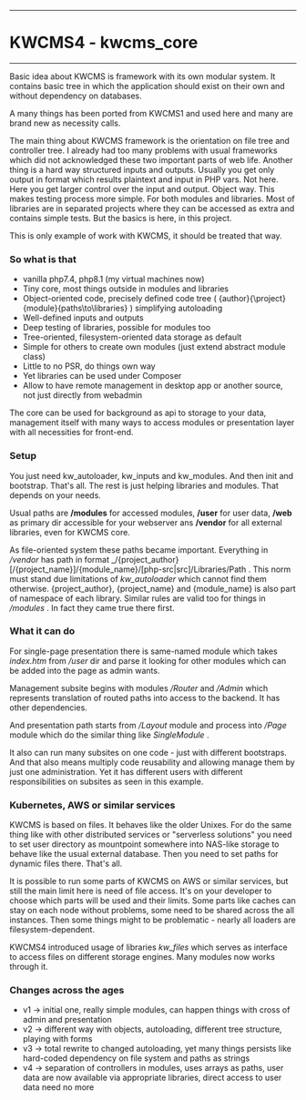 -----------

# KWCMS4 - kwcms_core

------------

Basic idea about KWCMS is framework with its own modular system. It contains basic tree in
which the application should exist on their own and without dependency on databases.

A many things has been ported from KWCMS1 and used here and many are brand new as necessity
calls.

The main thing about KWCMS framework is the orientation on file tree and controller tree.
I already had too many problems with usual frameworks which did not acknowledged these two
important parts of web life. Another thing is a hard way structured inputs and outputs.
Usually you get only output in format which results plaintext and input in PHP vars. Not here.
Here you get larger control over the input and output. Object way. This makes testing process
more simple. For both modules and libraries. Most of libraries are in separated projects where
they can be accessed as extra and contains simple tests. But the basics is here, in this project.

This is only example of work with KWCMS, it should be treated that way.

### So what is that

* vanilla php7.4, php8.1 (my virtual machines now)
* Tiny core, most things outside in modules and libraries
* Object-oriented code, precisely defined code tree ( \{author}{\project}\{module}\{paths\to\libraries} )
  simplifying autoloading
* Well-defined inputs and outputs
* Deep testing of libraries, possible for modules too
* Tree-oriented, filesystem-oriented data storage as default
* Simple for others to create own modules (just extend abstract module class)
* Little to no PSR, do things own way
* Yet libraries can be used under Composer
* Allow to have remote management in desktop app or another source, not just directly from webadmin

The core can be used for background as api to storage to your data, management itself with many ways
to access modules or presentation layer with all necessities for front-end.

### Setup

You just need kw_autoloader, kw_inputs and kw_modules. And then init and bootstrap. That's all. The
rest is just helping libraries and modules. That depends on your needs. 

Usual paths are __/modules__ for accessed modules, __/user__ for user data, __/web__ as primary dir
accessible for your webserver ans __/vendor__ for all external libraries, even for KWCMS core.

As file-oriented system these paths became important. Everything in _/vendor_ has path in format
_/{project_author}[/{project_name}]/{module_name}/[php-src|src]/Libraries/Path . This norm must
stand due limitations of _kw_autoloader_ which cannot find them otherwise. {project_author},
{project_name} and {module_name} is also part of namespace of each library. Similar rules are valid
too for things in _/modules_ . In fact they came true there first.

### What it can do

For single-page presentation there is same-named module which takes _index.htm_ from _/user_ dir
and parse it looking for other modules which can be added into the page as admin wants.

Management subsite begins with modules _/Router_ and _/Admin_ which represents translation of routed
paths into access to the backend. It has other dependencies.

And presentation path starts from _/Layout_ module and process into _/Page_ module which do the
similar thing like _SingleModule_ .

It also can run many subsites on one code - just with different bootstraps. And that also means
multiply code reusability and allowing manage them by just one administration. Yet it has different
users with different responsibilities on subsites as seen in this example.

### Kubernetes, AWS or similar services

KWCMS is based on files. It behaves like the older Unixes. For do the same thing like with other
distributed services or "serverless solutions" you need to set user directory as mountpoint somewhere
into NAS-like storage to behave like the usual external database. Then you need to set paths for
dynamic files there. That's all.

It is possible to run some parts of KWCMS on AWS or similar services, but still the main limit
here is need of file access. It's on your developer to choose which parts will be used and their
limits. Some parts like caches can stay on each node without problems, some need to be shared
across the all instances. Then some things might to be problematic - nearly all loaders are
filesystem-dependent.

KWCMS4 introduced usage of libraries *kw_files* which serves as interface to access files on
different storage engines. Many modules now works through it.

### Changes across the ages

- v1 -> initial one, really simple modules, can happen things with cross of admin and presentation
- v2 -> different way with objects, autoloading, different tree structure, playing with forms
- v3 -> total rewrite to changed autoloading, yet many things persists like hard-coded dependency
  on file system and paths as strings 
- v4 -> separation of controllers in modules, uses arrays as paths, user data are now available
  via appropriate libraries, direct access to user data need no more
